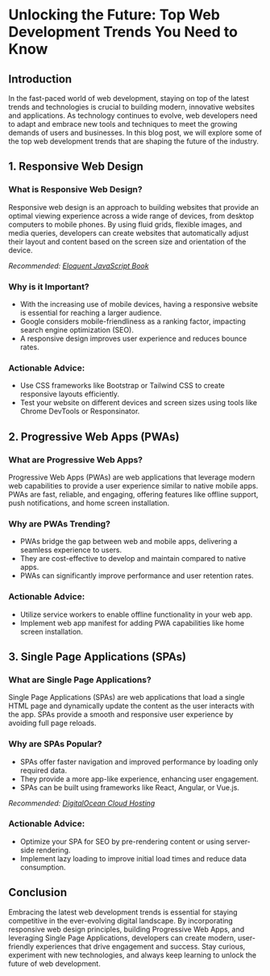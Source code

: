 # Unlocking the Future: Top Web Development Trends You Need to Know

## Introduction

In the fast-paced world of web development, staying on top of the latest trends and technologies is crucial to building modern, innovative websites and applications. As technology continues to evolve, web developers need to adapt and embrace new tools and techniques to meet the growing demands of users and businesses. In this blog post, we will explore some of the top web development trends that are shaping the future of the industry.

## 1. Responsive Web Design

### What is Responsive Web Design?
Responsive web design is an approach to building websites that provide an optimal viewing experience across a wide range of devices, from desktop computers to mobile phones. By using fluid grids, flexible images, and media queries, developers can create websites that automatically adjust their layout and content based on the screen size and orientation of the device.

*Recommended: <a href="https://amazon.com/dp/B07C3KLQWX?tag=aiblogcontent-20" target="_blank" rel="nofollow sponsored">Eloquent JavaScript Book</a>*


### Why is it Important?
- With the increasing use of mobile devices, having a responsive website is essential for reaching a larger audience.
- Google considers mobile-friendliness as a ranking factor, impacting search engine optimization (SEO).
- A responsive design improves user experience and reduces bounce rates.

### Actionable Advice:
- Use CSS frameworks like Bootstrap or Tailwind CSS to create responsive layouts efficiently.
- Test your website on different devices and screen sizes using tools like Chrome DevTools or Responsinator.

## 2. Progressive Web Apps (PWAs)

### What are Progressive Web Apps?
Progressive Web Apps (PWAs) are web applications that leverage modern web capabilities to provide a user experience similar to native mobile apps. PWAs are fast, reliable, and engaging, offering features like offline support, push notifications, and home screen installation.

### Why are PWAs Trending?
- PWAs bridge the gap between web and mobile apps, delivering a seamless experience to users.
- They are cost-effective to develop and maintain compared to native apps.
- PWAs can significantly improve performance and user retention rates.

### Actionable Advice:
- Utilize service workers to enable offline functionality in your web app.
- Implement web app manifest for adding PWA capabilities like home screen installation.

## 3. Single Page Applications (SPAs)

### What are Single Page Applications?
Single Page Applications (SPAs) are web applications that load a single HTML page and dynamically update the content as the user interacts with the app. SPAs provide a smooth and responsive user experience by avoiding full page reloads.

### Why are SPAs Popular?
- SPAs offer faster navigation and improved performance by loading only required data.
- They provide a more app-like experience, enhancing user engagement.
- SPAs can be built using frameworks like React, Angular, or Vue.js.

*Recommended: <a href="https://digitalocean.com" target="_blank" rel="nofollow sponsored">DigitalOcean Cloud Hosting</a>*


### Actionable Advice:
- Optimize your SPA for SEO by pre-rendering content or using server-side rendering.
- Implement lazy loading to improve initial load times and reduce data consumption.

## Conclusion

Embracing the latest web development trends is essential for staying competitive in the ever-evolving digital landscape. By incorporating responsive web design principles, building Progressive Web Apps, and leveraging Single Page Applications, developers can create modern, user-friendly experiences that drive engagement and success. Stay curious, experiment with new technologies, and always keep learning to unlock the future of web development.